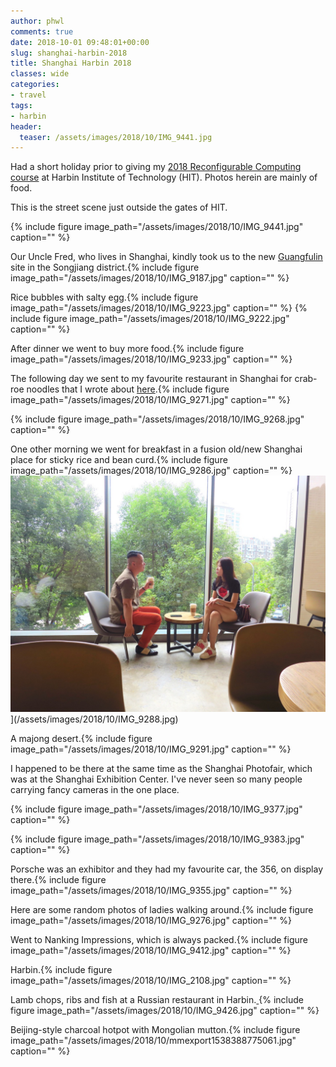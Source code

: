```yaml
---
author: phwl
comments: true
date: 2018-10-01 09:48:01+00:00
slug: shanghai-harbin-2018
title: Shanghai Harbin 2018
classes: wide
categories:
- travel
tags:
- harbin
header:
  teaser: /assets/images/2018/10/IMG_9441.jpg
---
```


Had a short holiday prior to giving my [2018 Reconfigurable Computing course](/2018/harbin-intitute-of-technology-reconfigurable-computing-course-2018/) at Harbin Institute of Technology (HIT). Photos herein are mainly of food.

This is the street scene just outside the gates of HIT.

{% include figure image_path="/assets/images/2018/10/IMG_9441.jpg" caption="" %}

<!-- more -->

Our Uncle Fred, who lives in Shanghai, kindly took us to the new [Guangfulin](https://en.wikipedia.org/wiki/Guangfulin) site in the Songjiang district.{% include figure image_path="/assets/images/2018/10/IMG_9187.jpg" caption="" %}

Rice bubbles with salty egg.{% include figure image_path="/assets/images/2018/10/IMG_9223.jpg" caption="" %}
{% include figure image_path="/assets/images/2018/10/IMG_9222.jpg" caption="" %}

After dinner we went to buy more food.{% include figure image_path="/assets/images/2018/10/IMG_9233.jpg" caption="" %}

The following day we sent to my favourite restaurant in Shanghai for crab-roe noodles that I wrote about [here](/2018/shanghai-2018/).{% include figure image_path="/assets/images/2018/10/IMG_9271.jpg" caption="" %}

{% include figure image_path="/assets/images/2018/10/IMG_9268.jpg" caption="" %}

One other morning we went for breakfast in a fusion old/new Shanghai place for sticky rice and bean curd.{% include figure image_path="/assets/images/2018/10/IMG_9286.jpg" caption="" %}
![](/assets/images/2018/10/IMG_9288.jpg)](/assets/images/2018/10/IMG_9288.jpg)

A majong desert.{% include figure image_path="/assets/images/2018/10/IMG_9291.jpg" caption="" %}

I happened to be there at the same time as the Shanghai Photofair, which was at the Shanghai Exhibition Center. I've never seen so many people carrying fancy cameras in the one place.

{% include figure image_path="/assets/images/2018/10/IMG_9377.jpg" caption="" %}

{% include figure image_path="/assets/images/2018/10/IMG_9383.jpg" caption="" %}

Porsche was an exhibitor and they had my favourite car, the 356, on display there.{% include figure image_path="/assets/images/2018/10/IMG_9355.jpg" caption="" %}

Here are some random photos of ladies walking around.{% include figure image_path="/assets/images/2018/10/IMG_9276.jpg" caption="" %}

Went to Nanking Impressions, which is always packed.{% include figure image_path="/assets/images/2018/10/IMG_9412.jpg" caption="" %}

Harbin.{% include figure image_path="/assets/images/2018/10/IMG_2108.jpg" caption="" %}

Lamb chops, ribs and fish at a Russian restaurant in Harbin.[
](/assets/images/2018/10/IMG_9426.jpg){% include figure image_path="/assets/images/2018/10/IMG_9426.jpg" caption="" %}

Beijing-style charcoal hotpot with Mongolian mutton.{% include figure image_path="/assets/images/2018/10/mmexport1538388775061.jpg" caption="" %}

